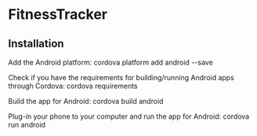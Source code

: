 # FitnessTracker
## Installation

Add the Android platform:
cordova platform add android --save

Check if you have the requirements for building/running Android apps through Cordova:
cordova requirements

Build the app for Android:
cordova build android

Plug-in your phone to your computer and run the app for Android:
cordova run android
